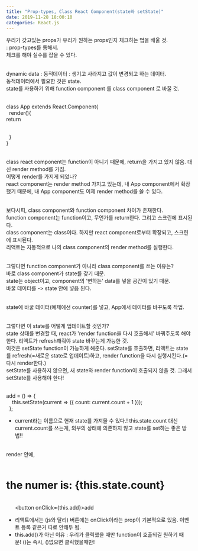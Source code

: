 ```yaml
---
title: "Prop-types, Class React Component(state와 setState)"
date: 2019-11-28 18:00:10
categories: React.js
---
```

우리가 갖고있는 props가 우리가 원하는 props인지 체크하는 법을 배울 것. <br>
: prop-types를 통해서. <br>
체크를 해야 실수를 잡을 수 있다.<br><br>

dynamic data : 동적데이터 : 생기고 사라지고 값이 변경되고 하는 데이터.<br>
동적데이터에서 필요한 것은 state.<br>
state를 사용하기 위해 function component 를 class component 로 바꿀 것.<br><br>


class App extends React.Component{  <br>
  render(){  <br>
    return <div />  <br>
  }  <br>
}  <br><br>

class react component는 function이 아니기 때문에, return을 가지고 있지 않음. 대신 render method를 가짐.<br>
어떻게 render를 가지게 되었나?<br>
react component는 render method 가지고 있는데, 내 App component에서 확장했기 때문에, 내 App component도 이제 render method를 쓸 수 있다.<br><br>

보다시피, class component와 function component 차이가 존재한다.<br>
function component는 function이고, 무언가를 return한다. 그리고 스크린에 표시된다.<br>
class component는 class이다. 하지만 react component로부터 확장되고, 스크린에 표시된다.<br>
리액트는 자동적으로 나의 class component의 render method를 실행한다.<br><br>

그렇다면 function component가 아니라 class component를 쓰는 이유는?<br>
바로 class component가 state를 갖기 때문.<br>
state는 object이고, component의 '변하는' data를 넣을 공간이 있기 때문.<br>
바꿀 데이터를 -> state 안에 넣음 된다.<br><br>

state에 바꿀 데이터(예제에선 counter)를 넣고, App에서 데이터를 바꾸도록 작업.<br><br>

그렇다면 이 state를 어떻게 업데이트할 것인가?<br>
state 상태를 변경할 때, react가 'render function을 다시 호출해서' 바꿔주도록 해야 한다. 리액트가 refresh해줘야 state 바꾸는게 가능한 것.<br>
이것은 setState function이 가능하게 해준다. setState를 호출하면, 리액트는 state를 refresh(=새로운 state로 업데이트)하고, render function을 다시 실행시킨다.(=다시 render한다.)<br>
setState를 사용하지 않으면, 새 state와 render function이 호출되지 않을 것. 그래서 setState를 사용해야 한다!<br><br>


add = () => {  <br>
    this.setState(current => ({ count: current.count + 1 }));  <br>
  };  <br>
- current라는 이름으로 현재 state를 가져올 수 있다.! this.state.count 대신 current.count를 쓰는게, 외부의 상태에 의존하지 않고 state를 set하는 좋은 방법!!<br><br>


render 안에,<br>
      <h1>the numer is: {this.state.count}</h1>  <br>
      <button onClick={this.add}>add</button>  <br>
- 리액트에서는 (js와 달리) 버튼에는 onClick이라는 prop이 기본적으로 있음. 이벤트 등록 같은거 따로 안해두 됨.<br>
- this.add()가 아닌 이유 : 우리가 클릭했을 때만 function이 호출되길 원하기 때문! ()는 즉시, ()없으면 클릭했을때만!<br>
<br>
  
